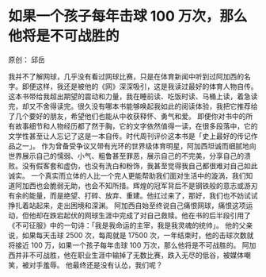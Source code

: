# 如果一个孩子每年击球 100 万次，那么他将是不可战胜的

原创： 邱岳

我并不了解网球，几乎没有看过网球比赛，只是在体育新闻中听到过阿加西的名字。即便这样，我还是被他的《网》深深吸引，这是我读过最好的体育人物自传。
这本书带给我超出期望的震动和力量，我在睡前读、吃饭时读、马桶上读，着急读完，却又不舍得读完。很久没有哪本书能够唤起我如此的阅读体验，我把它推荐给了几个要好的朋友，希望他们也能从中收获释怀、勇气和爱。
即便你对书中的所有故事细节和人物经历都了然于胸，它的文字依然值得一读，在很多段落中，它的文学性甚至让人忘记了这是一本自传。时代周刊评价这本书是「史上最好的传记作品之一」。
作为曾备受争议又带有光环的世界级体育明星，阿加西坦诚而细腻地向世界展示自己的懦弱、小气、粗鲁甚至罪恶，展示自己的不完美，分享自己的溃败。没有假客套和虚伪，也没有洗白和粉饰，我甚至觉得我自己都很难对自己如此诚实。
一个真实而立体的人比一个完人更能帮助我们面对生活中的漩涡，我们知道阿加西也会脆弱无助，也会不知所措。辉煌的冠军背后不是钢铁般的意志或游刃有余的能量，而是绝望、打碎、放弃、重建。他扛过来了，那好，我们也不妨试试挣扎着站起来，走出困境和深渊。
阿加西自始至终说自己痛恨网球，痛恨这项运动，但他却在跌宕起伏的网球生涯中完成了对自己救赎。他在书的后半段引用了《不可征服》中的一句诗：「我是我命运的主宰，我是我灵魂的统帅」。
他的父亲说，如果每天击球 2500 次，每周就是 17500 次，一年结束时，他的击球次数就将接近 100 万，如果一个孩子每年击球 100 万次，那么他将是不可战胜的。
阿加西并非不可战胜，他在职业生涯中输掉了无数比赛，跌入无尽的低谷，被媒体嘲笑，被对手羞辱。
他最终还是没有认怂，我们呢？